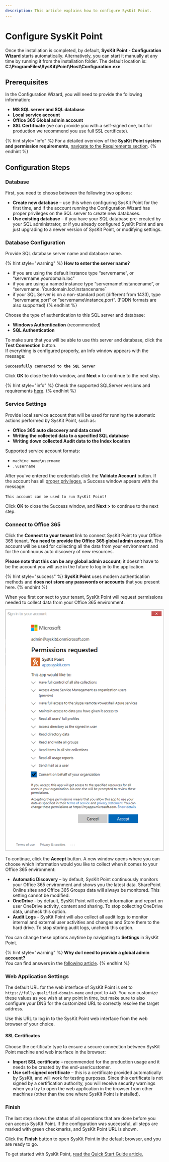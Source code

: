 ```yaml
---
description: This article explains how to configure SysKit Point.
---
```


# Configure SysKit Point

Once the installation is completed, by default, **SysKit Point - Configuration Wizard** starts automatically. Alternatively, you can start it manually at any time by running it from the installation folder. The default location is: **C:\ProgramFiles\SysKit\Point\Host\Configuration.exe**.

## Prerequisites

In the Configuration Wizard, you will need to provide the following information:

* **MS SQL server and SQL database**
* **Local service account**
* **Office 365 Global admin account**
* **SSL Certificate** \(we can provide you with a self-signed one, but for production we recommend you use full SSL certificate\).

{% hint style="info" %}
For a detailed overview of the **SysKit Point system and permission requirements**, [navigate to the Requirements section](../requirements/).
{% endhint %}

## Configuration Steps

### Database

First, you need to choose between the following two options: 

* **Create new database** – use this when configuring SysKit Point for the first time, and if the account running the Configuration Wizard has proper privileges on the SQL server to create new databases. 
* **Use existing database** – if you have your SQL database pre-created by your SQL administrator, or if you already configured SysKit Point and are just upgrading to a newer version of SysKit Point, or modifying settings. 

### Database Configuration

Provide SQL database server name and database name.

{% hint style="warning" %}
**How to enter the server name?** 

* if you are using the default instance type “servername”, or “servername.yourdomain.loc” 
* if you are using a named instance type “servername\instancename”, or “servername. Yourdomain.loc\instancenameˇ  
* if your SQL Server is on a non-standard port \(different from 1433\), type “servername,port” or “servername\instance,port”. \(FQDN formats are also supported\) 
{% endhint %}

 Choose the type of authentication to this SQL server and database: 

* **Windows Authentication** \(recommended\)  
* **SQL Authentication** 

To make sure that you will be able to use this server and database, click the **Test Connection** button.  
If everything is configured properly, an Info window appears with the message:  
  
**`Successfully connected to the SQL Server`** 

Click **OK** to close the Info window, and **Next &gt;** to continue to the next step. 

{% hint style="info" %}
Check the supported SQLServer versions and requirements [here](../requirements/system-requirements.md).
{% endhint %}

### Service Settings

Provide local service account that will be used for running the automatic actions performed by SysKit Point, such as:  

* **Office 365 auto discovery and data crawl** 
* **Writing the collected data to a specified SQL database**  
* **Writing down collected Audit data to the Index location** 

Supported service account formats: 

* `machine_name\username`
* `.\username`

After you've entered the credentials click the **Validate Account** button. If the account has all [proper privileges](../requirements/permission-requirements.md), a Success window appears with the message:   
  
`This account can be used to run SysKit Point!` 

Click **OK** to close the Success window, and **Next &gt;** to continue to the next step. 

### Connect to Office 365

Click the **Connect to your tenant** link to connect SysKit Point to your Office 365 tenant. **You need to provide the Office 365 global admin account.** This account will be used for collecting all the data from your environment and for the continuous auto discovery of new resources.  

**Please note that this can be any global admin account**; it doesn’t have to be the account you will use in the future to log in to the application.  

{% hint style="success" %}
**SysKit Point** uses modern authentication methods and **does not store any passwords or accounts** that you present here.
{% endhint %}

When you first connect to your tenant, SysKit Point will request permissions needed to collect data from your Office 365 environment.

![Global Administrator Consent](../.gitbook/assets/permission-requirements_consent.png)

To continue, click the **Accept** button. A new window opens where you can choose which information would you like to collect when it comes to your Office 365 environment:

* **Automatic Discovery** – by default, SysKit Point continuously monitors your Office 365 environment and shows you the latest data. SharePoint Online sites and Office 365 Groups data will always be monitored. This setting cannot be modified.
* **OneDrive** - by default, SysKit Point will collect information and report on user OneDrive activity, content and sharing. To stop collecting OneDrive data, uncheck this option.
* **Audit Logs** - SysKit Point will also collect all audit logs to monitor internal and external user activities and changes and Store them to the hard drive. To stop storing audit logs, uncheck this option.

You can change these options anytime by navigating to **Settings** in SysKit Point. 

{% hint style="warning" %}
**Why do I need to provide a global admin account?**  
You can find answers in the [following article](../requirements/permission-requirements.md).
{% endhint %}

### Web Application Settings

The default URL for the web interface of SysKit Point is set to `https://fully-qualified-domain-name` and port to `443`. You can customize these values as you wish at any point in time, but make sure to also configure your DNS for the customized URL to correctly resolve the target address.   
   
Use this URL to log in to the SysKit Point web interface from the web browser of your choice. 

#### SSL Certificates

Choose the certificate type to ensure a secure connection between SysKit Point machine and web interface in the browser: 

* **Import SSL certificate** – recommended for the production usage and it needs to be created by the end-user/customer. 
* **Use self-signed certificate** – this is a certificate provided automatically by SysKit, and will work for testing purposes. Since this certificate is not signed by a certification authority, you will receive security warnings when you try to open the web application in the browser from other machines \(other than the one where SysKit Point is installed\). 

### Finish

The last step shows the status of all operations that are done before you can access SysKit Point. If the configuration was successful, all steps are marked with green checkmarks, and SysKit Point URL is shown.   
  
Click the **Finish** button to open SysKit Point in the default browser, and you are ready to go.   
  
To get started with SysKit Point, [read the Quick Start Guide article.](../how-to/syskit-point-quick-start-guide.md)

